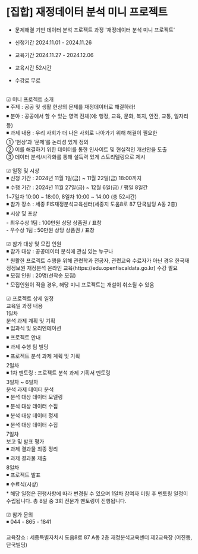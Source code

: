 # [집합] 재정데이터 분석 미니 프로젝트
- 문제해결 기반 데이터 분석 프로젝트 과정 '재정데이터 분석 미니 프로젝트'

- 신청기간	2024.11.01 - 2024.11.26
- 교육기간	2024.11.27 - 2024.12.06
- 교육시간	52시간
- 수강료	무료
<br>
☑ 미니 프로젝트 소개<br>
      ◾ 주제 : 공공 및 생활 현상의 문제를 재정데이터로 해결하라!<br>
      ◾ 분야 : 공공에서 할 수 있는 영역 전체(예: 행정, 교육, 문화, 복지, 안전, 교통, 일자리 등)<br>
      ◾ 과제 내용 : 우리 사회가 더 나은 사회로 나아가기 위해 해결이 필요한<br>
                            ① ‘현상’과 ‘문제’를 논리성 있게 정의<br>
                            ② 이를 해결하기 위한 데이터를 통한 인사이트 및 현실적인 개선안을 도출<br>
                            ③ 데이터 분석/시각화를 통해 설득력 있게 스토리텔링으로 제시<br>
<br>
☑ 일정 및 시상<br>
      ◾ 신청 기간 : 2024년 11월 1일(금) ~ 11월 22일(금) 18:00까지<br>
      ◾ 수행 기간 : 2024년 11월 27일(금) ~ 12월 6일(금) / 평일 8일간<br>
          1~7일차 10:00 ~ 18:00, 8일차 10:00 ~ 14:00 (총 52시간)<br>
      ◾ 참가 장소 :  세종 FIS재정분석교육센터(세종지 도움8로 87 단국빌딩 A동 2층)<br>
      ◾ 시상 및 포상<br>
         - 최우수상 1팀 : 100만원 상당 상품권 / 표창<br>
         - 우수상 1팀 : 50만원 상당 상품권 / 표창<br>
<br>
☑ 참가 대상 및 모집 인원<br>
      ◾ 참가 대상 : 공공데이터 분석에 관심 있는 누구나<br>
         * 원활한 프로젝트 수행을 위해 관련학과 전공자, 관련교육 수료자가 아닌 경우 한국재정정보원 재정분석 온라인 교육(https://edu.openfiscaldata.go.kr) 수강 필요<br>
      ◾ 모집 인원 : 20명(선착순 모집)<br>
         * 모집인원이 적을 경우, 해당 미니 프로젝트는 개설이 취소될 수 있음<br>
<br>
☑ 프로젝트 상세 일정<br>
교육일	과정	내용<br>
1일차 <br>
분석 과제 계획 및 기획<br>
 ◾ 입과식 및 오리엔테이션<br>
 ◾ 프로젝트 안내<br>
 ◾ 과제 수행 팀 빌딩<br>
 ◾ 프로젝트 분석 과제 계획 및 기획<br>
2일차	<br>
 ◾ 1차 멘토링 : 프로젝트 분석 과제 기획서 멘토링<br>
3일차 ~ 6일차<br>
분석 과제 데이터 분석<br>
 ◾ 분석 대상 데이터 모델링<br>
 ◾ 분석 대상 데이터 수집<br>
 ◾ 분석 대상 데이터 정제<br>
 ◾ 분석 대상 데이터 수집<br>
7일차<br>
보고 및 발표 평가<br>
 ◾ 과제 결과물 최종 정리<br>
 ◾ 과제 결과물 제출<br>
8일차<br>
 ◾ 프로젝트 발표<br>
 ◾ 수료식(시상)<br>
   * 해당 일정은 진행사항에 따라 변경될 수 있으며 1일차 참여자 미팅 후 멘토링 일정이 수립됩니다. 총 8일 중 3회 전문가 멘토링이 진행됩니다. <br>
<br>
☑ 참가 문의<br>
      ◾ 044 - 865 - 1841<br>
<br>
교육장소 : 세종특별자치시 도움8로 87 A동 2층 재정분석교육센터 제2교육장 (어진동, 단국빌딩)<br>
